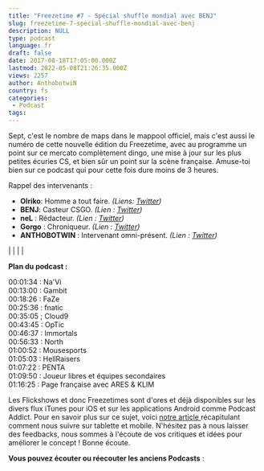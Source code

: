 ```yaml
---
title: "Freezetime #7 - Spécial shuffle mondial avec BENJ"
slug: freezetime-7-special-shuffle-mondial-avec-benj
description: NULL
type: podcast
language: fr
draft: false
date: 2017-08-18T17:05:00.000Z
lastmod: 2022-05-08T21:26:35.000Z
views: 2257
author: AnthobotwiN
country: fs
categories:
 - Podcast
tags:
---
```

Sept, c'est le nombre de maps dans le mappool officiel, mais c'est aussi le numéro de cette nouvelle édition du Freezetime, avec au programme un point sur ce mercato complètement dingo, une mise à jour sur les plus petites écuries CS, et bien sûr un point sur la scène française. Amuse-toi bien sur ce podcast qui pour cette fois dure moins de 3 heures.

Rappel des intervenants :

* **Olriko**: Homme a tout faire. _(Liens: [Twitter](https://twitter.com/Olriko%5F42))_
* **BENJ**: Casteur CSGO. _(Lien : [Twitter](https://twitter.com/SirBENJD))_
* **neL** : Rédacteur. _(Lien : [Twitter](https://twitter.com/neLendirekt))_
* **Gorgo** : Chroniqueur. _(Lien : [Twitter](https://twitter.com/Gorgorot38))_
* **ANTHOBOTWIN** : Intervenant omni-présent. _(Lien : [Twitter](https://twitter.com/AnthobotwiN))_

|  |
|  |

  
**Plan du podcast :**

00:01:34 : Na'Vi  
00:13:00 : Gambit  
00:18:26 : FaZe  
00:25:36 : fnatic  
00:35:05 ; Cloud9  
00:43:45 : OpTic  
00:46:37 : Immortals  
00:56:33 : North  
01:00:52 : Mousesports  
01:05:03 : HellRaisers  
01:07:22 : PENTA  
01:09:50 : Joueur libres et équipes secondaires  
01:16:25 : Page française avec ARES & KLIM

Les Flickshows et donc Freezetimes sont d'ores et déjà disponibles sur les divers flux iTunes pour iOS et sur les applications Android comme Podcast Addict. Pour en savoir plus sur ce sujet, voici [notre article ](/flash/comment-ecouter-le-flickshow-sur-telephone-et-tablette/209)récapitulant comment nous suivre sur tablette et mobile. N'hésitez pas à nous laisser des feedbacks, nous sommes à l'écoute de vos critiques et idées pour améliorer le concept ! Bonne écoute.

**Vous pouvez écouter ou réecouter les anciens Podcasts** :
